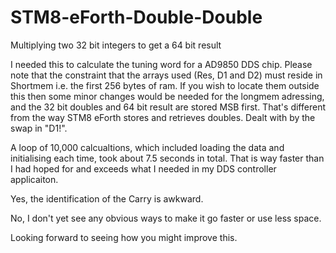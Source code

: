 # STM8-eForth-Double-Double
Multiplying two 32 bit integers to get a 64 bit result

I needed this to calculate the tuning word for a AD9850 DDS chip. Please note that 
the constraint that the arrays used (Res, D1 and D2) must reside in Shortmem i.e. the first 256 bytes of ram. If you wish to locate them outside this then some minor changes would be needed for the longmem adressing, and
the 32 bit doubles and 64 bit result are stored MSB first. That's different from the way STM8 eForth stores and retrieves doubles. Dealt with by the swap in "D1!".

A loop of 10,000 calcualtions, which included loading the data and initialising each time, took about 7.5 seconds in total. That is way faster than I had hoped for and exceeds what I needed in my DDS controller applicaiton. 

Yes, the identification of the Carry is awkward.

No, I don't yet see any obvious ways to make it go faster or use less space.

Looking forward to seeing how you might improve this.
